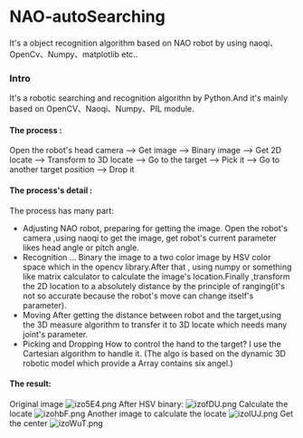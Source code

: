 # NAO-autoSearching
It's a object recognition algorithm based on NAO robot by using naoqi、OpenCv、Numpy、matplotlib etc.. 

### Intro

It's a robotic searching and recognition algorithn by Python.And it's mainly based on OpenCV、Naoqi、Numpy、PIL module.

#### The process :
Open the robot's head camera --> Get image -->  Binary image  -->  Get 2D locate --> Transform to 3D locate --> Go to the target  --> Pick it --> Go to  another target position --> Drop it 

#### The process's detail :
The process has many part:
* Adjusting NAO robot, preparing for getting the image.
Open the robot's camera ,using naoqi to get the image, get robot's current parameter likes head angle or pitch angle.
* Recognition ... 
Binary the image to a two color image by HSV color space which in the  opencv library.After that , using numpy or something like matrix calculator to calculate the image's location.Finally ,transform the 2D location to a absolutely distance by the principle of ranging(it's not so accurate because the robot's move can change itself's parameter).
* Moving 
  After getting the distance between robot and the target,using the 3D measure algorithm to transfer  it to 3D locate which needs many joint's parameter.
* Picking and Dropping
How to control the hand to the target? I use the Cartesian algorithm to handle it. (The algo is based on the dynamic 3D robotic model which provide a Array contains six angel.)

#### The result:
Original image
![izo5E4.png](https://s1.ax1x.com/2018/11/18/izo5E4.png)
After HSV binary:
![izofDU.png](https://s1.ax1x.com/2018/11/18/izofDU.png)
Calculate the locate
![izohbF.png](https://s1.ax1x.com/2018/11/18/izohbF.png)
Another image to calculate the locate
![izoIUJ.png](https://s1.ax1x.com/2018/11/18/izoIUJ.png)
Get the center 
![izoWuT.png](https://s1.ax1x.com/2018/11/18/izoWuT.png)
